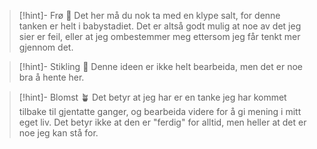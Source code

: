 > [!hint]- Frø  🌱
> Det her må du nok ta med en klype salt, for denne tanken er helt i babystadiet. Det er altså godt mulig at noe av det jeg sier er feil, eller at jeg ombestemmer meg ettersom jeg får tenkt mer gjennom det.

> [!hint]- Stikling 🌿
> Denne ideen er ikke helt bearbeida, men det er noe bra å hente her.

> [!hint]- Blomst 🪴
> Det betyr at jeg har er en tanke jeg har kommet tilbake til gjentatte ganger, og bearbeida videre for å gi mening i mitt eget liv. Det betyr ikke at den er "ferdig" for alltid, men heller at det er noe jeg kan stå for.
